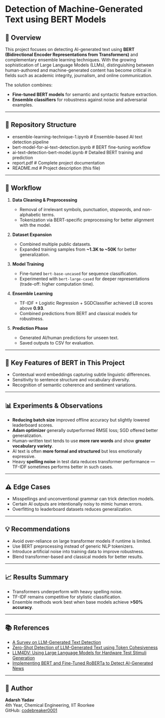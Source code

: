 # Detection of Machine-Generated Text using BERT Models

## 📌 Overview
This project focuses on detecting AI-generated text using **BERT (Bidirectional Encoder Representations from Transformers)** and complementary ensemble learning techniques. With the growing sophistication of Large Language Models (LLMs), distinguishing between human-authored and machine-generated content has become critical in fields such as academic integrity, journalism, and online communication.

The solution combines:
- **Fine-tuned BERT models** for semantic and syntactic feature extraction.
- **Ensemble classifiers** for robustness against noise and adversarial examples.

---

## 📂 Repository Structure

- ensemble-learning-technique-1.ipynb # Ensemble-based AI text detection pipeline
- bert-model-for-ai-text-detection.ipynb # BERT fine-tuning workflow
- ai-text-detection-bert-model.ipynb # Detailed BERT training and prediction
- report.pdf # Complete project documentation
- README.md # Project description (this file)


---

## 🚀 Workflow

1. **Data Cleaning & Preprocessing**
   - Removal of irrelevant symbols, punctuation, stopwords, and non-alphabetic terms.
   - Tokenization via BERT-specific preprocessing for better alignment with the model.

2. **Dataset Expansion**
   - Combined multiple public datasets.
   - Expanded training samples from **~1.3K to ~50K** for better generalization.

3. **Model Training**
   - Fine-tuned `bert-base-uncased` for sequence classification.
   - Experimented with `bert-large-cased` for deeper representations (trade-off: higher computation time).

4. **Ensemble Learning**
   - TF-IDF + Logistic Regression + SGDClassifier achieved LB scores above **0.93**.
   - Combined predictions from BERT and classical models for robustness.

5. **Prediction Phase**
   - Generated AI/human predictions for unseen text.
   - Saved outputs to CSV for evaluation.

---

## 🧠 Key Features of BERT in This Project
- Contextual word embeddings capturing subtle linguistic differences.
- Sensitivity to sentence structure and vocabulary diversity.
- Recognition of semantic coherence and sentiment variations.

---

## 📊 Experiments & Observations
- **Reducing batch size** improved offline accuracy but slightly lowered leaderboard scores.
- **Adam optimizer** generally outperformed RMSE loss; SGD offered better generalization.
- Human-written text tends to use **more rare words** and show **greater vocabulary variety**.
- AI text is often **more formal and structured** but less emotionally expressive.
- Heavy **spelling noise** in test data reduces transformer performance — TF-IDF sometimes performs better in such cases.

---

## ⚠️ Edge Cases
- Misspellings and unconventional grammar can trick detection models.
- Certain AI outputs are intentionally noisy to mimic human errors.
- Overfitting to leaderboard datasets reduces generalization.

---

## 💡 Recommendations
- Avoid over-reliance on large transformer models if runtime is limited.
- Use BERT preprocessing instead of generic NLP tokenizers.
- Introduce artificial noise into training data to improve robustness.
- Blend transformer-based and classical models for better results.

---

## 📈 Results Summary
- Transformers underperform with heavy spelling noise.
- TF-IDF remains competitive for stylistic classification.
- Ensemble methods work best when base models achieve **>50% accuracy**.

---

## 📚 References
- [A Survey on LLM-Generated Text Detection](https://aclanthology.org/2025.cl-1.8.pdf)  
- [Zero-Shot Detection of LLM-Generated Text using Token Cohesiveness](https://arxiv.org/pdf/2409.16914)  
- [LLM4DV: Using Large Language Models for Hardware Test Stimuli Generation](https://arxiv.org/pdf/2310.04535)  
- [Implementing BERT and Fine-Tuned RoBERTa to Detect AI-Generated News](https://arxiv.org/pdf/2306.07401)  

---

## 👤 Author
**Adarsh Yadav**  
4th Year, Chemical Engineering, IIT Roorkee  
GitHub: [codebreaker0001](https://github.com/codebreaker0001) 

